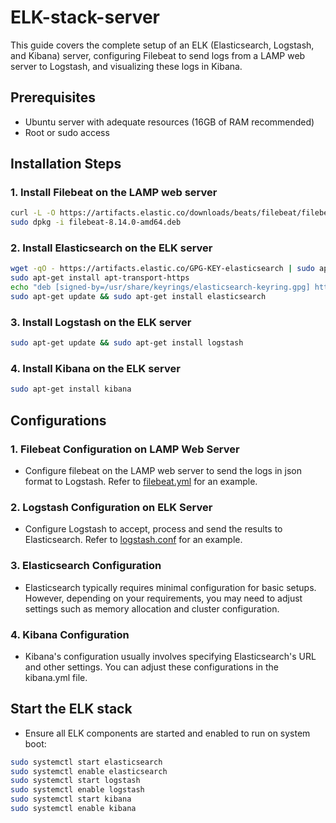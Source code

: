 # ELK-stack-server
This guide covers the complete setup of an ELK (Elasticsearch, Logstash, and Kibana) server, configuring Filebeat to send logs from a LAMP web server to Logstash, and visualizing these logs in Kibana.
## Prerequisites

- Ubuntu server with adequate resources (16GB of RAM recommended)
- Root or sudo access

## Installation Steps


### 1. Install Filebeat on the LAMP web server

```bash
curl -L -O https://artifacts.elastic.co/downloads/beats/filebeat/filebeat-8.14.0-amd64.deb
sudo dpkg -i filebeat-8.14.0-amd64.deb
```
### 2. Install Elasticsearch on the ELK server

```bash
wget -qO - https://artifacts.elastic.co/GPG-KEY-elasticsearch | sudo apt-key add -
sudo apt-get install apt-transport-https
echo "deb [signed-by=/usr/share/keyrings/elasticsearch-keyring.gpg] https://artifacts.elastic.co/packages/8.x/apt stable main" | sudo tee /etc/apt/sources.list.d/elastic-8.x.list
sudo apt-get update && sudo apt-get install elasticsearch
```

### 3. Install Logstash on the ELK server

```bash
sudo apt-get update && sudo apt-get install logstash
```

### 4. Install Kibana on the ELK server

```bash
sudo apt-get install kibana
```

## Configurations

### 1. Filebeat Configuration on LAMP Web Server

- Configure filebeat on the LAMP web server to send the logs in json format to Logstash. Refer to [filebeat.yml](https://github.com/Abdihakim-bit/ELK-stack-server/blob/main/filebeat.yml) for an example.
  
### 2. Logstash Configuration on ELK Server

 - Configure Logstash to accept, process and send the results to Elasticsearch. Refer to [logstash.conf](https://github.com/Abdihakim-bit/ELK-stack-server/blob/main/logstash.conf) for an example.

### 3. Elasticsearch Configuration

 - Elasticsearch typically requires minimal configuration for basic setups. However, depending on your requirements, you may need to adjust settings such as memory allocation and cluster configuration.

### 4. Kibana Configuration

 - Kibana's configuration usually involves specifying Elasticsearch's URL and other settings. You can adjust these configurations in the kibana.yml file.

## Start the ELK stack
- Ensure all ELK components are started and enabled to run on system boot:
```bash
sudo systemctl start elasticsearch
sudo systemctl enable elasticsearch
sudo systemctl start logstash
sudo systemctl enable logstash
sudo systemctl start kibana 
sudo systemctl enable kibana
```
